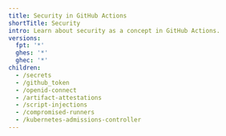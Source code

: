 ```yaml
---
title: Security in GitHub Actions
shortTitle: Security
intro: Learn about security as a concept in GitHub Actions.
versions:
  fpt: '*'
  ghes: '*'
  ghec: '*'
children:
  - /secrets
  - /github_token
  - /openid-connect
  - /artifact-attestations
  - /script-injections
  - /compromised-runners
  - /kubernetes-admissions-controller
---
```


